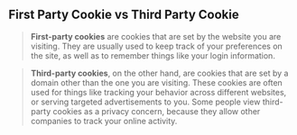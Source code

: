 ## First Party Cookie vs Third Party Cookie

> **First-party cookies** are cookies that are set by the website you are visiting. They are usually used to keep track of your preferences on the site, as well as to remember things like your login information.

> **Third-party cookies**, on the other hand, are cookies that are set by a domain other than the one you are visiting. These cookies are often used for things like tracking your behavior across different websites, or serving targeted advertisements to you. Some people view third-party cookies as a privacy concern, because they allow other companies to track your online activity.
